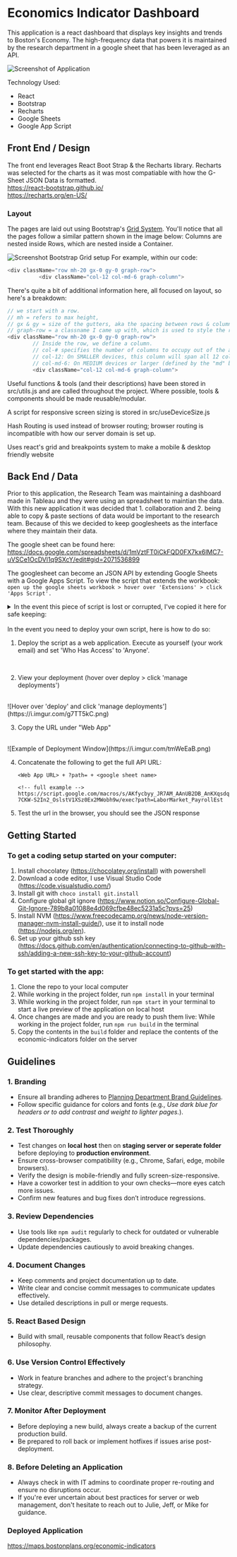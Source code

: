 # Economics Indicator Dashboard
This application is a react dashboard that displays key insights and trends to Boston's Economy. The high-frequency data that powers it is maintained by the research department in a google sheet that has been leveraged as an API. 

![Screenshot of Application](https://i.imgur.com/yftst1X.png)

Technology Used:
* React
* Bootstrap
* Recharts
* Google Sheets
* Google App Script

## Front End / Design
The front end leverages React Boot Strap & the Recharts library. Recharts was selected for the charts as it was most compatiable with how the G-Sheet JSON Data is formatted.
<br>
https://react-bootstrap.github.io/
<br>
https://recharts.org/en-US/

### Layout
The pages are laid out using Bootstrap's [Grid System](https://getbootstrap.com/docs/5.0/layout/grid/). You'll notice that all the pages follow a similar pattern shown in the image below: Columns are nested inside Rows, which are nested inside a Container. 

![Screenshot Bootstrap Grid setup](https://i.imgur.com/BKwFmF5.png)
For example, within our code:
```js
<div className="row mh-20 gx-0 gy-0 graph-row">
          <div className="col-12 col-md-6 graph-column">
```

There's quite a bit of additional information here, all focused on layout, so here's a breakdown:
```js
// we start with a row. 
// mh = refers to max height,
// gx & gy = size of the gutters, aka the spacing between rows & columns
// graph-row = a classname I came up with, which is used to style the row in index.css
<div className="row mh-20 gx-0 gy-0 graph-row">
        // Inside the row, we define a column.
        // col-# specifies the number of columns to occupy out of the available 12 in a row. 
        // col-12: On SMALLER devices, this column will span all 12 columns, i.e., the full width of the row. Bootstrap uses a mobile-first design approach, so the default applies to small devices, and any behavior for larger devices must be explicitly specified.
        // col-md-6: On MEDIUM devices or larger (defined by the "md" breakpoint), this column spans 6 out of 12 columns, meaning it takes up half the width of the row. 
        <div className="col-12 col-md-6 graph-column">
```

Useful functions & tools (and their descriptions) have been stored in src/utils.js and are called throughout the project. Where possible, tools & components should be made reusable/modular.

A script for responsive screen sizing is stored in src/useDeviceSize.js

Hash Routing is used instead of browser routing; browser routing is incompatible with how our server domain is set up.

Uses react's grid and breakpoints system to make a mobile & desktop friendly website

## Back End / Data
Prior to this application, the Research Team was maintaining a dashboard made in Tableau and they were using an spreadsheet to maintian the data. With this new application it was decided that 1. collaboration and 2. being able to copy & paste sections of data would be important to the research team. Because of this we decided to keep googlesheets as the interface where they maintain their data.

The google sheet can be found here: https://docs.google.com/spreadsheets/d/1mVztFT0iCkFQD0FX7kx6lMC7-uVSCe1OcDVl1q9SXcY/edit#gid=2071536899

The googlesheet can become an JSON API by extending Google Sheets with a Google Apps Script. To view the script that extends the workbook: `open up the google sheets workbook > hover over 'Extensions' > click 'Apps Script'. `
<details>
    <summary> In the event this piece of script is lost or corrupted, I've copied it here for safe keeping:</summary>

    ```
    function json(sheetName) {
    const spreadsheet = SpreadsheetApp.getActiveSpreadsheet()
    const sheet = spreadsheet.getSheetByName(sheetName)
    const data = sheet.getDataRange().getValues()
    const jsonData = convertToJson(data)
    return ContentService
            .createTextOutput(JSON.stringify(jsonData))
            .setMimeType(ContentService.MimeType.JSON)
    }

    function convertToJson(data) {
    const headers = data[0]
    const raw_data = data.slice(1,)
    let json = []
    raw_data.forEach(d => {
        let object = {}
        for (let i = 0; i < headers.length; i++) {
            object[headers[i]] = d[i]
        }
        json.push(object)
    });
    return json
    }

    function doGet(e) {
    const path = e.parameter.path
    return json(path)
    }
    ```
</details>
<br>
In the event you need to deploy your own script, here is how to do so: 

1. Deploy the script as a web application. Execute as yourself (your work email) and set 'Who Has Access' to 'Anyone'.
<br>

2. View your deployment (hover over deploy > click 'manage deployments')
<br>
    ![Hover over 'deploy' and click 'manage deployments'](https://i.imgur.com/g7TT5kC.png)

3. Copy the URL under "Web App"
<br>
    ![Example of Deployment Window](https://i.imgur.com/tmWeEaB.png)

4. Concatenate the following to get the full API URL:
    ```
    <Web App URL> + ?path= + <google sheet name>

    <!-- full example -->
    https://script.google.com/macros/s/AKfycbyy_JR7AM_AAnUB2DB_AnKXqsdqlIPJoBc-7CKW-S2In2_OslstV1XSz0Ex2MWobh9w/exec?path=LaborMarket_PayrollEst
    ```
5. Test the url in the browser, you should see the JSON response


## Getting Started 
### To get a coding setup started on your computer:
1. Install chocolatey (https://chocolatey.org/install) with powershell
2. Download a code editor, I use Visual Studio Code (https://code.visualstudio.com/) 
3. Install git with `choco install git.install`
4. Configure global git ignore (https://www.notion.so/Configure-Global-Git-Ignore-789b8a01088e4d069cfbe48ec5231a5c?pvs=25)
5. Install NVM (https://www.freecodecamp.org/news/node-version-manager-nvm-install-guide/), use it to install node (https://nodejs.org/en). 
6. Set up your github ssh key (https://docs.github.com/en/authentication/connecting-to-github-with-ssh/adding-a-new-ssh-key-to-your-github-account)


### To get started with the app:
1. Clone the repo to your local computer
2. While working in the project folder, run `npm install` in your terminal
3. While working in the project folder, run `npm start` in your terminal to start a live preview of the application on local host
4. Once changes are made and you are ready to push them live: While working in the project folder, run `npm run build` in the terminal
5. Copy the contents in the `build` folder and replace the contents of the economic-indicators folder on the server

## Guidelines
### 1. Branding
- Ensure all branding adheres to [Planning Department Brand Guidelines](https://creative-bostonplanning.super.site/brand-guidelines-logo-color-font-1).
- Follow specific guidance for colors and fonts (e.g., *Use dark blue for headers or to add contrast and weight to lighter pages.*).

### 2. Test Thoroughly
- Test changes on **local host** then on **staging server or seperate folder** before deploying to **production environment**.
- Ensure cross-browser compatibility (e.g., Chrome, Safari, edge, mobile browsers).
- Verify the design is mobile-friendly and fully screen-size-responsive.
- Have a coworker test in addition to your own checks—more eyes catch more issues.
- Confirm new features and bug fixes don’t introduce regressions.

### 3. Review Dependencies
- Use tools like `npm audit` regularly to check for outdated or vulnerable dependencies/packages.
- Update dependencies cautiously to avoid breaking changes.

### 4. Document Changes
- Keep comments and project documentation up to date.
- Write clear and concise commit messages to communicate updates effectively.
- Use detailed descriptions in pull or merge requests.

### 5. React Based Design  
- Build with small, reusable components that follow React’s design philosophy.

### 6. Use Version Control Effectively
- Work in feature branches and adhere to the project's branching strategy.
- Use clear, descriptive commit messages to document changes.

### 7. Monitor After Deployment
- Before deploying a new build, always create a backup of the current production build.
- Be prepared to roll back or implement hotfixes if issues arise post-deployment.

### 8. Before Deleting an Application
- Always check in with IT admins to coordinate proper re-routing and ensure no disruptions occur.
- If you're ever uncertain about best practices for server or web management, don't hesitate to reach out to Julie, Jeff, or Mike for guidance.

### Deployed Application
https://maps.bostonplans.org/economic-indicators

